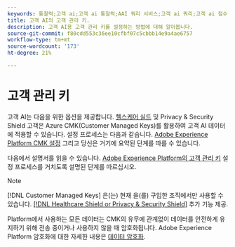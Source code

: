 ```yaml
---
keywords: 통찰력;고객 ai;고객 ai 통찰력;AAI 쿼리 서비스;고객 ai 쿼리;고객 ai 점수;CAI의 고객 관리 키
title: 고객 AI의 고객 관리 키.
description: 고객 AI용 고객 관리 키를 설정하는 방법에 대해 알아봅니다.
source-git-commit: f80cdd553c36ee10cfbf07c5cbbb14e9a4ae6757
workflow-type: tm+mt
source-wordcount: '173'
ht-degree: 21%

---
```


# 고객 관리 키

고객 AI는 다음을 위한 옵션을 제공합니다. [헬스케어 실드](https://www.adobe.com/trust/compliance/hipaa-ready.html) 및 Privacy &amp; Security Shield 고객은 Azure CMK(Customer Managed Keys)를 활용하여 고객 AI 데이터에 적용할 수 있습니다. 설정 프로세스는 다음과 같습니다. [Adobe Experience Platform CMK 설정](../../../landing/governance-privacy-security/customer-managed-keys.md) 그리고 당신은 거기에 요약된 단계를 따를 수 있습니다.

다음에서 설명서를 읽을 수 있습니다. [Adobe Experience Platform의 고객 관리 키](../../../landing/governance-privacy-security/encryption.md) 설정 프로세스를 거치도록 설명된 단계를 따르십시오.

>[!NOTE]
>
>[!DNL Customer Managed Keys] 은(는) 현재 을(를) 구입한 조직에서만 사용할 수 있습니다. [[!DNL Healthcare Shield or Privacy & Security Shield]](https://experienceleague.adobe.com/docs/blueprints-learn/architecture/vertical-blueprints/healthcare-vertical.html%3Flang%3Den) 추가 기능 제공.

Platform에서 사용하는 모든 데이터는 CMK의 유무에 관계없이 데이터를 안전하게 유지하기 위해 전송 중이거나 사용하지 않을 때 암호화됩니다. Adobe Experience Platform 암호화에 대한 자세한 내용은 [데이터 암호화](../../../landing/governance-privacy-security/encryption.md).